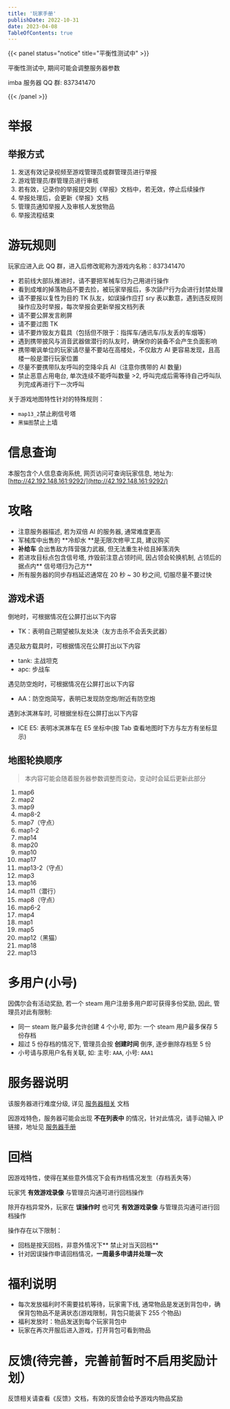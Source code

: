```yaml
---
title: '玩家手册'
publishDate: 2022-10-31
date: 2023-04-08
TableOfContents: true
---
```


{{< panel status="notice" title="平衡性测试中" >}}

<p>
    平衡性测试中, 期间可能会调整服务器参数
</p>
<p>
    imba 服务器 QQ 群: 837341470
</p>
{{< /panel >}}

# 举报

## 举报方式

1. 发送有效记录视频至游戏管理员或群管理员进行举报
2. 游戏管理员/群管理员进行审核
3. 若有效，记录你的举报提交到《举报》文档中，若无效，停止后续操作
4. 举报处理后，会更新《举报》文档
5. 管理员通知举报人及审核人发放物品
6. 举报流程结束

# 游玩规则

玩家应进入此 QQ 群，进入后修改昵称为游戏内名称：837341470

-   若前线大部队推进时，请不要把军械车归为己用进行操作
-   看到成堆的掉落物品不要去捡，被玩家举报后，多次舔尸行为会进行封禁处理
-   请不要报以复性为目的 TK 队友，如误操作应打 sry 表以歉意，遇到违反规则操作应及时举报，每次举报会更新举报文档列表
-   请不要公屏发言刷屏
-   请不要过图 TK
-   请不要炸毁友方载具（包括但不限于：指挥车/通讯车/队友丢的车烟等）
-   遇到携带披风与消音武器做潜行的队友时，确保你的装备不会产生负面影响
-   携带嘲讽单位的玩家请尽量不要站在高楼处，不仅敌方 AI 更容易发现，且高楼一般是潜行玩家位置
-   尽量不要携带队友呼叫的空降伞兵 AI（注意你携带的 AI 数量)
-   禁止恶意占用电台, 单次连续不能呼叫数量 >2, 呼叫完成后需等待自己呼叫队列完成再进行下一次呼叫

关于游戏地图特性针对的特殊规则：

-   `map13_2`禁止刷信号塔
-   `黑猫图`禁止上墙

# 信息查询

本服包含个人信息查询系统, 网页访问可查询玩家信息, 地址为: [http://42.192.148.161:9292/](http://42.192.148.161:9292/)

# 攻略

-   注意服务器描述, 若为双倍 AI 的服务器, 通常难度更高
-   军械库中出售的 **冷却水 **是无限次修甲工具, 建议购买
-   **补给车** 会出售敌方阵营强力武器, 但无法重生补给且掉落消失
-   若进攻目标点包含信号塔, 炸毁前注意占领时间, 因占领会轮换机制, 占领后的据点内** 信号塔归为己方**
-   所有服务器的同步存档延迟通常在 20 秒 ~ 30 秒之间, 切服尽量不要过快

## 游戏术语

倒地时，可根据情况在公屏打出以下内容

-   TK：表明自己期望被队友处决（友方击杀不会丢失武器）

遇见敌方载具时，可根据情况在公屏打出以下内容

-   tank: 主战坦克
-   apc: 步战车

遇见防空炮时，可根据情况在公屏打出以下内容

-   AA：防空炮简写，表明已发现防空炮/附近有防空炮

遇到冰淇淋车时, 可根据坐标在公屏打出以下内容

-   ICE E5: 表明冰淇淋车在 E5 坐标中(按 Tab 查看地图时下方与左方有坐标显示)

## 地图轮换顺序

> 本内容可能会随着服务器参数调整而变动，变动时会延后更新此部分

1. map6
2. map2
3. map9
4. map8-2
5. map7（守点）
6. map1-2
7. map14
8. map20
9. map10
10. map17
11. map13-2（守点）
12. map3
13. map16
14. map11（潜行）
15. map8（守点）
16. map6-2
17. map4
18. map1
19. map5
20. map12（黑猫）
21. map18
22. map13

# 多用户(小号)

因偶尔会有活动奖励, 若一个 steam 用户注册多用户即可获得多份奖励, 因此, 管理员对此有限制:

-   同一 steam 账户最多允许创建 4 个小号, 即为: 一个 steam 用户最多保存 5 份存档
-   超过 5 份存档的情况下, 管理员会按 **创建时间** 倒序, 逐步删除存档至 5 份
-   小号请与原用户名有关联, 如: 主号: `AAA`, 小号: `AAA1`

# 服务器说明

该服务器进行难度分级, 详见 [服务器相关](https://www.yuque.com/zhaozisong/pf6wy5/ko2iq5) 文档

因游戏特色，服务器可能会出现 **不在列表中** 的情况，针对此情况，请手动输入 IP 链接，地址见 [服务器手册](https://www.yuque.com/zhaozisong/pf6wy5/ko2iq5#VnDtg)

# 回档

因游戏特性，使得在某些意外情况下会有炸档情况发生（存档丢失等）

玩家凭 **有效游戏录像** 与管理员沟通可进行回档操作

除开存档异常外，玩家在 **误操作时** 也可凭 **有效游戏录像** 与管理员沟通可进行回档操作

操作存在以下限制：

-   回档是按天回档，非意外情况下** 禁止对当天回档**
-   针对因误操作申请回档情况，**一周最多申请并处理一次**

# 福利说明

-   每次发放福利时不需要挂机等待，玩家需下线, 通常物品是发送到背包中，确保背包物品不是满状态(游戏限制，背包只能装下 255 个物品)
-   福利发放时：物品发送到每个玩家背包中
-   玩家在再次开服后进入游戏，打开背包可看到物品

# 反馈(待完善，完善前暂时不启用奖励计划）

反馈相关请查看《反馈》文档，有效的反馈会给予游戏内物品奖励
